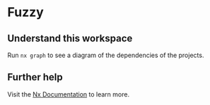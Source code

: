 # Fuzzy

## Understand this workspace

Run `nx graph` to see a diagram of the dependencies of the projects.

## Further help

Visit the [Nx Documentation](https://nx.dev) to learn more.
